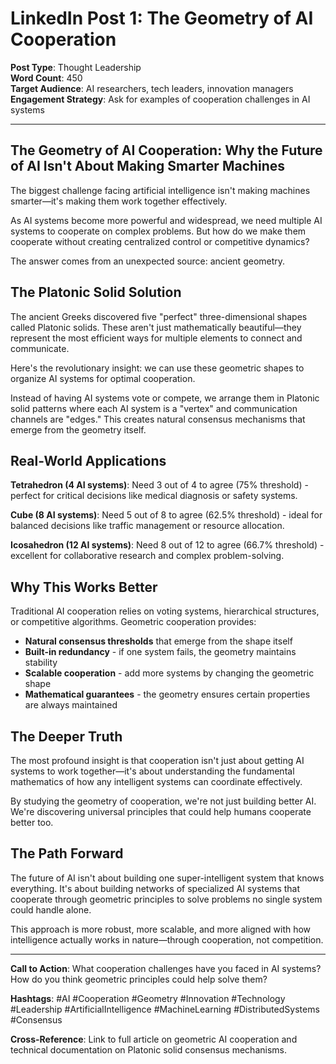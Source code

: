 # LinkedIn Post 1: The Geometry of AI Cooperation

**Post Type**: Thought Leadership  
**Word Count**: 450  
**Target Audience**: AI researchers, tech leaders, innovation managers  
**Engagement Strategy**: Ask for examples of cooperation challenges in AI systems

---

## The Geometry of AI Cooperation: Why the Future of AI Isn't About Making Smarter Machines

The biggest challenge facing artificial intelligence isn't making machines smarter—it's making them work together effectively.

As AI systems become more powerful and widespread, we need multiple AI systems to cooperate on complex problems. But how do we make them cooperate without creating centralized control or competitive dynamics?

The answer comes from an unexpected source: ancient geometry.

## The Platonic Solid Solution

The ancient Greeks discovered five "perfect" three-dimensional shapes called Platonic solids. These aren't just mathematically beautiful—they represent the most efficient ways for multiple elements to connect and communicate.

Here's the revolutionary insight: we can use these geometric shapes to organize AI systems for optimal cooperation.

Instead of having AI systems vote or compete, we arrange them in Platonic solid patterns where each AI system is a "vertex" and communication channels are "edges." This creates natural consensus mechanisms that emerge from the geometry itself.

## Real-World Applications

**Tetrahedron (4 AI systems)**: Need 3 out of 4 to agree (75% threshold) - perfect for critical decisions like medical diagnosis or safety systems.

**Cube (8 AI systems)**: Need 5 out of 8 to agree (62.5% threshold) - ideal for balanced decisions like traffic management or resource allocation.

**Icosahedron (12 AI systems)**: Need 8 out of 12 to agree (66.7% threshold) - excellent for collaborative research and complex problem-solving.

## Why This Works Better

Traditional AI cooperation relies on voting systems, hierarchical structures, or competitive algorithms. Geometric cooperation provides:

- **Natural consensus thresholds** that emerge from the shape itself
- **Built-in redundancy** - if one system fails, the geometry maintains stability
- **Scalable cooperation** - add more systems by changing the geometric shape
- **Mathematical guarantees** - the geometry ensures certain properties are always maintained

## The Deeper Truth

The most profound insight is that cooperation isn't just about getting AI systems to work together—it's about understanding the fundamental mathematics of how any intelligent systems can coordinate effectively.

By studying the geometry of cooperation, we're not just building better AI. We're discovering universal principles that could help humans cooperate better too.

## The Path Forward

The future of AI isn't about building one super-intelligent system that knows everything. It's about building networks of specialized AI systems that cooperate through geometric principles to solve problems no single system could handle alone.

This approach is more robust, more scalable, and more aligned with how intelligence actually works in nature—through cooperation, not competition.

---

**Call to Action**: What cooperation challenges have you faced in AI systems? How do you think geometric principles could help solve them?

**Hashtags**: #AI #Cooperation #Geometry #Innovation #Technology #Leadership #ArtificialIntelligence #MachineLearning #DistributedSystems #Consensus

**Cross-Reference**: Link to full article on geometric AI cooperation and technical documentation on Platonic solid consensus mechanisms.
